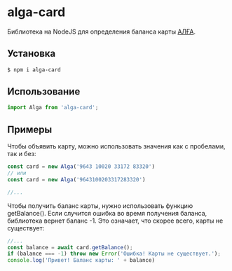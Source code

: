 # alga-card
Библиотека на NodeJS для определения баланса карты [АЛҒА](https://alga-card.ru).

## Установка
```bash
$ npm i alga-card
```

## Использование
```javascript
import Alga from 'alga-card';
```

## Примеры

Чтобы объявить карту, можно использовать значения как с пробелами, так и без:
```javascript
const card = new Alga('9643 10020 33172 83320') 
// или
const card = new Alga('9643100203317283320')

//...
```

Чтобы получить баланс карты, нужно использовать функцию getBalance(). Если случится ошибка во время получения баланса, библиотека вернет баланс -1. Это означает, что скорее всего, карты не существует:

```javascript
//...
const balance = await card.getBalance();
if (balance === -1) throw new Error('Ошибка! Карты не существует.');
console.log('Привет! Баланс карты: ' + balance)
```

